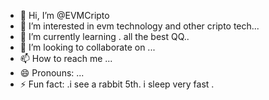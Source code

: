 - 👋 Hi, I’m @EVMCripto
- 👀 I’m interested in evm technology and other cripto tech...
- 🌱 I’m currently learning . all the best QQ..
- 💞️ I’m looking to collaborate on ...
- 📫 How to reach me ...
- 😄 Pronouns: ...
- ⚡ Fun fact: .i see a rabbit 5th. i sleep very fast .

<!---
EVMCripto/EVMCripto is a ✨ special ✨ repository because its `README.md` (this file) appears on your GitHub profile.
You can click the Preview link to take a look at your changes.
--->

